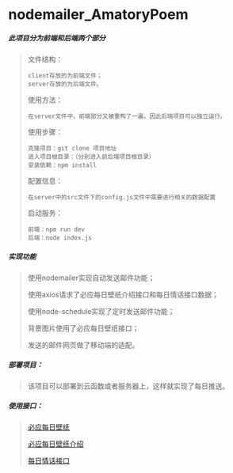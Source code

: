 # nodemailer_AmatoryPoem
##### 此项目分为前端和后端两个部分

> 文件结构：
>
> ```
> client存放的为前端文件；
> server存放的为后端文件。
> ```
>
> 使用方法：
>
> ```
> 在server文件中，前端部分又被重构了一遍，因此后端项目可以独立运行。
> ```
>
> 使用步骤：
>
> ```
> 克隆项目：git clone 项目地址
> 进入项目根目录：（分别进入前后端项目根目录）
> 安装依赖：npm install
> ```
>
> 配置信息：
>
> ```
> 在server中的src文件下的config.js文件中需要进行相关的数据配置
> ```
>
> 启动服务：
>
> ```
> 前端：npm run dev
> 后端：node index.js
> ```

##### 实现功能

> 使用nodemailer实现自动发送邮件功能；
>
> 使用axios请求了必应每日壁纸介绍接口和每日情话接口数据；
>
> 使用node-schedule实现了定时发送邮件功能；
>
> 背景图片使用了必应每日壁纸接口；
>
> 发送的邮件网页做了移动端的适配。

##### 部署项目：

>该项目可以部署到云函数或者服务器上，这样就实现了每日推送。

##### 使用接口：

> [必应每日壁纸](http://bing.getlove.cn/bingImage)
>
> [必应每日壁纸介绍](http://bing.getlove.cn/latelyBingImageStory)
>
> [每日情话接口](https://api.uomg.com/api/rand.qinghua?format=json)

